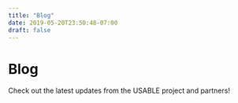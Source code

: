```yaml
---
title: "Blog"
date: 2019-05-20T23:50:48-07:00
draft: false
---
```


# Blog

Check out the latest updates from the USABLE project and partners!
